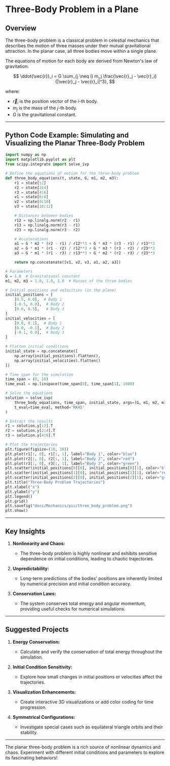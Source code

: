 # Three-Body Problem in a Plane

## Overview

The three-body problem is a classical problem in celestial mechanics that describes the motion of three masses under their mutual gravitational attraction. In the planar case, all three bodies move within a single plane.

The equations of motion for each body are derived from Newton's law of gravitation:

$$
\ddot{\vec{r}}_i = G \sum_{j \neq i} m_j \frac{\vec{r}_j - \vec{r}_i}{|\vec{r}_j - \vec{r}_i|^3},
$$

where:
- $\vec{r}_i$ is the position vector of the $i$-th body.
- $m_j$ is the mass of the $j$-th body.
- $G$ is the gravitational constant.

---

## Python Code Example: Simulating and Visualizing the Planar Three-Body Problem

```python
import numpy as np
import matplotlib.pyplot as plt
from scipy.integrate import solve_ivp

# Define the equations of motion for the three-body problem
def three_body_equations(t, state, G, m1, m2, m3):
    r1 = state[:2]
    r2 = state[2:4]
    r3 = state[4:6]
    v1 = state[6:8]
    v2 = state[8:10]
    v3 = state[10:12]

    # Distances between bodies
    r12 = np.linalg.norm(r2 - r1)
    r13 = np.linalg.norm(r3 - r1)
    r23 = np.linalg.norm(r3 - r2)

    # Accelerations
    a1 = G * m2 * (r2 - r1) / r12**3 + G * m3 * (r3 - r1) / r13**3
    a2 = G * m1 * (r1 - r2) / r12**3 + G * m3 * (r3 - r2) / r23**3
    a3 = G * m1 * (r1 - r3) / r13**3 + G * m2 * (r2 - r3) / r23**3

    return np.concatenate([v1, v2, v3, a1, a2, a3])

# Parameters
G = 1.0  # Gravitational constant
m1, m2, m3 = 1.0, 1.0, 1.0  # Masses of the three bodies

# Initial positions and velocities (in the plane)
initial_positions = [
    [0.5, 0.0],  # Body 1
    [-0.5, 0.0],  # Body 2
    [0.0, 0.5],   # Body 3
]
initial_velocities = [
    [0.0, 0.1],  # Body 1
    [0.0, -0.1],  # Body 2
    [-0.1, 0.0],  # Body 3
]

# Flatten initial conditions
initial_state = np.concatenate([
    np.array(initial_positions).flatten(),
    np.array(initial_velocities).flatten()
])

# Time span for the simulation
time_span = (0, 10)
time_eval = np.linspace(time_span[0], time_span[1], 1000)

# Solve the equations
solution = solve_ivp(
    three_body_equations, time_span, initial_state, args=(G, m1, m2, m3),
    t_eval=time_eval, method='RK45'
)

# Extract the results
r1 = solution.y[:2].T
r2 = solution.y[2:4].T
r3 = solution.y[4:6].T

# Plot the trajectories
plt.figure(figsize=(10, 10))
plt.plot(r1[:, 0], r1[:, 1], label="Body 1", color="blue")
plt.plot(r2[:, 0], r2[:, 1], label="Body 2", color="red")
plt.plot(r3[:, 0], r3[:, 1], label="Body 3", color="green")
plt.scatter(initial_positions[0][0], initial_positions[0][1], color="blue", marker="o")
plt.scatter(initial_positions[1][0], initial_positions[1][1], color="red", marker="o")
plt.scatter(initial_positions[2][0], initial_positions[2][1], color="green", marker="o")
plt.title("Three-Body Problem Trajectories")
plt.xlabel("x")
plt.ylabel("y")
plt.legend()
plt.grid()
plt.savefig("docs/Mechanics/pic/three_body_problem.png")
plt.show()
```

---

## Key Insights

1. **Nonlinearity and Chaos:**
   - The three-body problem is highly nonlinear and exhibits sensitive dependence on initial conditions, leading to chaotic trajectories.

2. **Unpredictability:**
   - Long-term predictions of the bodies' positions are inherently limited by numerical precision and initial condition accuracy.

3. **Conservation Laws:**
   - The system conserves total energy and angular momentum, providing useful checks for numerical simulations.

---

## Suggested Projects

1. **Energy Conservation:**

   - Calculate and verify the conservation of total energy throughout the simulation.

2. **Initial Condition Sensitivity:**

   - Explore how small changes in initial positions or velocities affect the trajectories.

3. **Visualization Enhancements:**

   - Create interactive 3D visualizations or add color coding for time progression.

4. **Symmetrical Configurations:**

   - Investigate special cases such as equilateral triangle orbits and their stability.

---

The planar three-body problem is a rich source of nonlinear dynamics and chaos. Experiment with different initial conditions and parameters to explore its fascinating behaviors!

